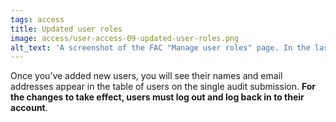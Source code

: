 ```yaml
---
tags: access
title: Updated user roles
image: access/user-access-09-updated-user-roles.png
alt_text: 'A screenshot of the FAC "Manage user roles" page. In the last row of the user role table, the name "Peter Pan" (used as an example) in the Name column is circled.'
---
```


Once you’ve added new users, you will see their names and email addresses appear in the table of users on the single audit submission. **For the changes to take effect, users must log out and log back in to their account**.
